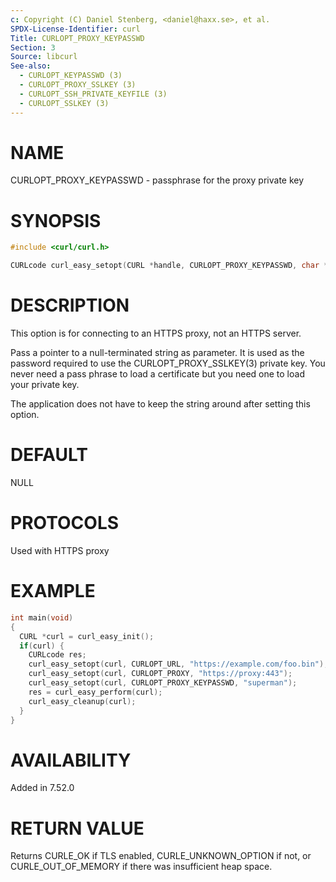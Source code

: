 ```yaml
---
c: Copyright (C) Daniel Stenberg, <daniel@haxx.se>, et al.
SPDX-License-Identifier: curl
Title: CURLOPT_PROXY_KEYPASSWD
Section: 3
Source: libcurl
See-also:
  - CURLOPT_KEYPASSWD (3)
  - CURLOPT_PROXY_SSLKEY (3)
  - CURLOPT_SSH_PRIVATE_KEYFILE (3)
  - CURLOPT_SSLKEY (3)
---
```


# NAME

CURLOPT_PROXY_KEYPASSWD - passphrase for the proxy private key

# SYNOPSIS

~~~c
#include <curl/curl.h>

CURLcode curl_easy_setopt(CURL *handle, CURLOPT_PROXY_KEYPASSWD, char *pwd);
~~~

# DESCRIPTION

This option is for connecting to an HTTPS proxy, not an HTTPS server.

Pass a pointer to a null-terminated string as parameter. It is used as the
password required to use the CURLOPT_PROXY_SSLKEY(3) private key. You
never need a pass phrase to load a certificate but you need one to load your
private key.

The application does not have to keep the string around after setting this
option.

# DEFAULT

NULL

# PROTOCOLS

Used with HTTPS proxy

# EXAMPLE

~~~c
int main(void)
{
  CURL *curl = curl_easy_init();
  if(curl) {
    CURLcode res;
    curl_easy_setopt(curl, CURLOPT_URL, "https://example.com/foo.bin");
    curl_easy_setopt(curl, CURLOPT_PROXY, "https://proxy:443");
    curl_easy_setopt(curl, CURLOPT_PROXY_KEYPASSWD, "superman");
    res = curl_easy_perform(curl);
    curl_easy_cleanup(curl);
  }
}
~~~

# AVAILABILITY

Added in 7.52.0

# RETURN VALUE

Returns CURLE_OK if TLS enabled, CURLE_UNKNOWN_OPTION if not, or
CURLE_OUT_OF_MEMORY if there was insufficient heap space.
